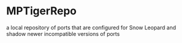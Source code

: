 # MPTigerRepo
a local repository of ports that are configured for Snow Leopard and shadow newer incompatible versions of ports

